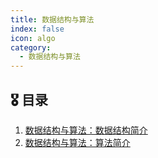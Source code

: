 ```yaml
---
title: 数据结构与算法
index: false
icon: algo
category:
  - 数据结构与算法
---
```


## 🎖️ 目录

1. [数据结构与算法：数据结构简介](2022-05-01-datastructure.md)
2. [数据结构与算法：算法简介](2022-05-02-algorithm.md)